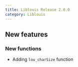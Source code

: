 ```yaml
---
title: Liblouis Release 2.0.0
category: Liblouis
---
```


## New features

### New functions

* Adding `lou_charSize` function
